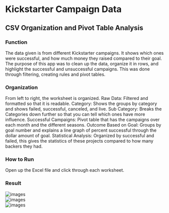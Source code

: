 # Kickstarter Campaign Data
## CSV Organization and Pivot Table Analysis
### Function
The data given is from different Kickstarter campaigns. It shows which ones were successful, and how much money they raised compared to their goal. 
The purpose of this app was to clean up the data, organize it in rows, and highlight the successful and unsuccessful campaigns. This was done through filtering, creating rules and pivot tables. 
### Organization
From left to right, the worksheet is organized. 
Raw Data:  Filtered and formatted so that it is readable. 
Category: Shows the groups by category and shows failed, successful, canceled, and live. 
Sub Category: Breaks the Categories down further so that you can tell which ones have more influence. 
Successful Campaigns: Pivot table that has the campaigns over each month and the different seasons.
Outcome Based on Goal: Groups by goal number and explains a line graph of percent successful through the dollar amount of goal. 
Statistical Analysis: Organized by successful and failed, this gives the statistics of these projects compared to how many backers they had.  
### How to Run
Open up the Excel file and click through each worksheet. 
### Result
![images](https://github.com/mitchklee35/Kickstarter-Campaign-Data/blob/master/Images/fail_vs_success_analysis.PNG)<br/>
![images](https://github.com/mitchklee35/Kickstarter-Campaign-Data/blob/master/Images/succesful_campaigns.PNG)<br/>
![images](https://github.com/mitchklee35/Kickstarter-Campaign-Data/blob/master/Images/sub_category_pivot_table.PNG)<br/>
